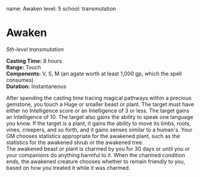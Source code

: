 name: Awaken
level: 5
school: transmutation

# Awaken 
_5th-level transmutation_ 

**Casting Time:** 8 hours   
**Range:** Touch   
**Components:** V, S, M (an agate worth at least 1,000 gp, which the spell consumes)   
**Duration:** Instantaneous 

After spending the casting time tracing magical pathways within a precious gemstone, you touch a Huge or smaller beast or plant. The target must have either no Intelligence score or an Intelligence of 3 or less. The target gains an Intelligence of 10. The target also gains the ability to speak one language you know. If the target is a plant, it gains the ability to move its limbs, roots, vines, creepers, and so forth, and it gains senses similar to a human's. Your GM chooses statistics appropriate for the awakened plant, such as the statistics for the awakened shrub or the awakened tree.   
The awakened beast or plant is charmed by you for 30 days or until you or your companions do anything harmful to it. When the charmed condition ends, the awakened creature chooses whether to remain friendly to you, based on how you treated it while it was charmed.
